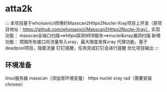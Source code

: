 # atta2k
:::
本项目基于whoisavicii师傅的Masscan2Httpx2Nuclei-Xray项目上开发（原项目地址：https://github.com/whoisavicii/Masscan2Httpx2Nuclei-Xray）
实现功能：
masscan全端口扫描==>httpx探测WEB服务==>nuclei&xray漏洞扫描
新增功能：
爬取所有接口将流量导入xray，最大限度发挥xray
代理功能，基于deadpool项目，隐匿流量
钉钉提醒，任务完成钉钉会进行提醒
优化项目输出
:::
## 环境准备
linux服务器
masscan（添加至环境变量）
httpx
nuclei
xray
rad（需要安装chrome）
